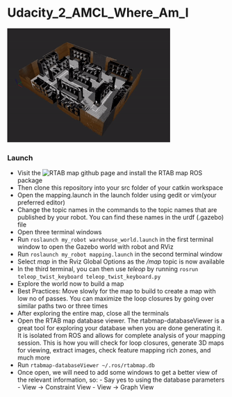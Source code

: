 # Udacity_2_AMCL_Where_Am_I

![Output](https://github.com/gonfreces/Udacity_Map_my_world/blob/master/ezgif.com-crop.gif)

### Launch

- Visit the ![RTAB map github page](https://github.com/introlab/rtabmap_ros) and install the RTAB map ROS package
- Then clone this repository into your src folder of your catkin workspace
- Open the mapping.launch in the launch folder using gedit or vim(your preferred editor)
- Change the topic names in the <arg> commands to the topic names that are published by your robot. You can find these names in the urdf (.gazebo) file
- Open three terminal windows
- Run `roslaunch my_robot warehouse_world.launch` in the first terminal window to open the Gazebo world with robot and RViz
- Run `roslaunch my_robot mapping.launch` in the second terminal window
- Select *map* in the Rviz Global Options as the */map* topic is now available
- In the third terminal, you can then use *teleop* by running `rosrun teleop_twist_keyboard teleop_twist_keyboard.py`
- Explore the world now to build a map
- Best Practices: Move slowly for the map to build to create a map with low no of passes. You can maximize the loop closures by going over similar paths two or three times
 - After exploring the entire map, close all the terminals
 - Open the RTAB map database viewer. The rtabmap-databaseViewer is a great tool for exploring your database when you are done generating it. It is isolated from ROS and allows for complete analysis of your mapping session. This is how you will check for loop closures, generate 3D maps for viewing, extract images, check feature mapping rich zones, and much more
 - Run `rtabmap-databaseViewer ~/.ros/rtabmap.db` 
 - Once open, we will need to add some windows to get a better view of the relevant information, so:
        - Say yes to using the database parameters
        - View -> Constraint View
        - View -> Graph View 
